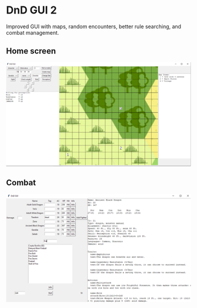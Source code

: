 # DnD GUI 2
Improved GUI with maps, random encounters, better rule searching, and combat management.

## Home screen <br>
![gui](screen_shots/gui.png)

## Combat
![combat](screen_shots/combat.PNG)
